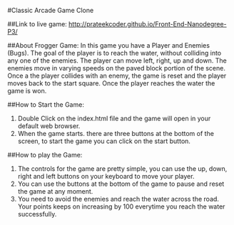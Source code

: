 #Classic Arcade Game Clone

##Link to live game:
http://prateekcoder.github.io/Front-End-Nanodegree-P3/

##About Frogger Game:
In this game you have a Player and Enemies (Bugs). The goal of the player is to reach the water, without colliding into any one of the enemies. The player can move left, right, up and down. The enemies move in varying speeds on the paved block portion of the scene. Once a the player collides with an enemy, the game is reset and the player moves back to the start square. Once the player reaches the water the game is won.

##How to Start the Game:
1. Double Click on the index.html file and the game will open in your default web browser.
2. When the game starts. there are three buttons at the bottom of the screen, to start the game you can click on the start button.

##How to play the Game:
1. The controls for the game are pretty simple, you can use the up, down, right and left buttons on your keyboard to move your player.
2. You can use the buttons at the bottom of the game to pause and reset the game at any moment.
3. You need to avoid the enemies and reach the water across the road. Your points keeps on increasing by 100 everytime you reach the water successfully.
